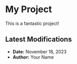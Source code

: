 # My Project

This is a fantastic project!

## Latest Modifications

- **Date:** November 18, 2023
- **Author:** Your Name
